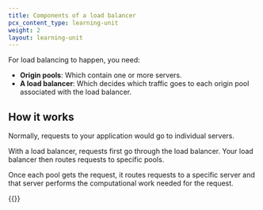 ```yaml
---
title: Components of a load balancer
pcx_content_type: learning-unit
weight: 2
layout: learning-unit
---
```


For load balancing to happen, you need:

- **Origin pools**: Which contain one or more servers.
- **A load balancer**: Which decides which traffic goes to each origin pool associated with the load balancer.

## How it works

Normally, requests to your application would go to individual servers.

With a load balancer, requests first go through the load balancer. Your load balancer then routes requests to specific pools.

Once each pool gets the request, it routes requests to a specific server and that server performs the computational work needed for the request.

{{<render file="../../load-balancing/_partials/_load-balancing-diagram.md">}}